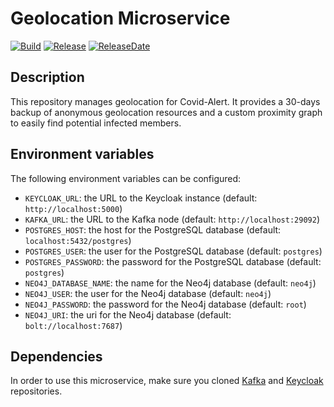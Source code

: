 # Geolocation Microservice
[![Build](https://github.com/Covid-Alert-Microservices/compass/actions/workflows/build.yaml/badge.svg)](https://github.com/Covid-Alert-Microservices/compass/actions/workflows/build.yaml) [![Release](https://img.shields.io/github/v/release/Covid-Alert-Microservices/compass)](https://github.com/Covid-Alert-Microservices/compass/tags) [![ReleaseDate](https://img.shields.io/github/release-date/Covid-Alert-Microservices/compass)](https://github.com/Covid-Alert-Microservices/compass/tags)

## Description
This repository manages geolocation for Covid-Alert. It provides a 30-days backup of anonymous geolocation resources and a custom proximity graph to easily find potential infected members. 

## Environment variables

The following environment variables can be configured:
- `KEYCLOAK_URL`: the URL to the Keycloak instance (default: `http://localhost:5000`)
- `KAFKA_URL`: the URL to the Kafka node (default: `http://localhost:29092`)
- `POSTGRES_HOST`: the host for the PostgreSQL database (default: `localhost:5432/postgres`)
- `POSTGRES_USER`: the user for the PostgreSQL database (default: `postgres`)
- `POSTGRES_PASSWORD`: the password for the PostgreSQL database (default: `postgres`)
- `NEO4J_DATABASE_NAME`: the name for the Neo4j database (default: `neo4j`)
- `NEO4J_USER`: the user for the Neo4j database (default: `neo4j`)
- `NEO4J_PASSWORD`: the password for the Neo4j database (default: `root`)
- `NEO4J_URI`: the uri for the Neo4j database (default: `bolt://localhost:7687`)

## Dependencies
In order to use this microservice, make sure you cloned [Kafka](https://github.com/Covid-Alert-Microservices/kafka) and [Keycloak](https://github.com/Covid-Alert-Microservices/keycloak) repositories.